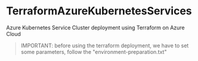 # TerraformAzureKubernetesServices
Azure Kubernetes Service Cluster deployment using Terraform on Azure Cloud 

> IMPORTANT: before using the terraform deployment, we have to set some parameters, follow the "environment-preparation.txt"